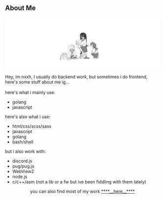 ## About Me

<img src="./assets/banner.png" alt="banner">

Hey, im nxxh, I usually do backend work, but sometimes i do frontend,
<br>
here's some stuff about me ig...
<br>
<br>
here's what i mainly use:
- golang
- javascript

here's also what i use:
- html/css/scss/sass
- javascript
- golang
- bash/shell

but i also work with:
- discord.js
- pug/pug.js
- WebView2
- node.js
- c/c++/asm (not a lib or a fw but ive been fiddling with them lately)

<p align="center">you can also find most of my work <a href="https://github.com/Omvik">****__here__****</a></p>
